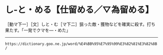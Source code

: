 # し‐と・める【仕留める／▽為留める】

［動マ下一］［文］しと・む［マ下二］狙った敵・獲物などを確実に殺す。打ち果たす。「一発でクマを―・めた」

---
`https://dictionary.goo.ne.jp/word/%E4%BB%95%E7%95%99%E3%82%81%E3%82%8B/`